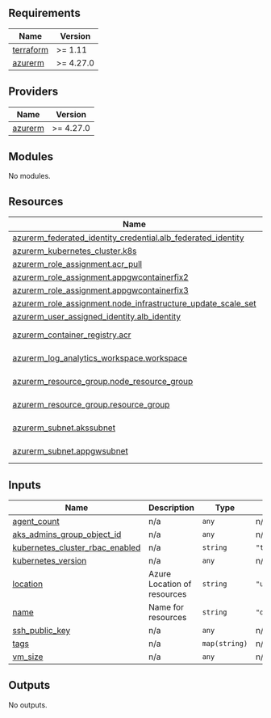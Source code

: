 <!-- BEGIN_TF_DOCS -->
## Requirements

| Name | Version |
|------|---------|
| <a name="requirement_terraform"></a> [terraform](#requirement\_terraform) | >= 1.11 |
| <a name="requirement_azurerm"></a> [azurerm](#requirement\_azurerm) | >= 4.27.0 |

## Providers

| Name | Version |
|------|---------|
| <a name="provider_azurerm"></a> [azurerm](#provider\_azurerm) | >= 4.27.0 |

## Modules

No modules.

## Resources

| Name | Type |
|------|------|
| [azurerm_federated_identity_credential.alb_federated_identity](https://registry.terraform.io/providers/hashicorp/azurerm/latest/docs/resources/federated_identity_credential) | resource |
| [azurerm_kubernetes_cluster.k8s](https://registry.terraform.io/providers/hashicorp/azurerm/latest/docs/resources/kubernetes_cluster) | resource |
| [azurerm_role_assignment.acr_pull](https://registry.terraform.io/providers/hashicorp/azurerm/latest/docs/resources/role_assignment) | resource |
| [azurerm_role_assignment.appgwcontainerfix2](https://registry.terraform.io/providers/hashicorp/azurerm/latest/docs/resources/role_assignment) | resource |
| [azurerm_role_assignment.appgwcontainerfix3](https://registry.terraform.io/providers/hashicorp/azurerm/latest/docs/resources/role_assignment) | resource |
| [azurerm_role_assignment.node_infrastructure_update_scale_set](https://registry.terraform.io/providers/hashicorp/azurerm/latest/docs/resources/role_assignment) | resource |
| [azurerm_user_assigned_identity.alb_identity](https://registry.terraform.io/providers/hashicorp/azurerm/latest/docs/resources/user_assigned_identity) | resource |
| [azurerm_container_registry.acr](https://registry.terraform.io/providers/hashicorp/azurerm/latest/docs/data-sources/container_registry) | data source |
| [azurerm_log_analytics_workspace.workspace](https://registry.terraform.io/providers/hashicorp/azurerm/latest/docs/data-sources/log_analytics_workspace) | data source |
| [azurerm_resource_group.node_resource_group](https://registry.terraform.io/providers/hashicorp/azurerm/latest/docs/data-sources/resource_group) | data source |
| [azurerm_resource_group.resource_group](https://registry.terraform.io/providers/hashicorp/azurerm/latest/docs/data-sources/resource_group) | data source |
| [azurerm_subnet.akssubnet](https://registry.terraform.io/providers/hashicorp/azurerm/latest/docs/data-sources/subnet) | data source |
| [azurerm_subnet.appgwsubnet](https://registry.terraform.io/providers/hashicorp/azurerm/latest/docs/data-sources/subnet) | data source |

## Inputs

| Name | Description | Type | Default | Required |
|------|-------------|------|---------|:--------:|
| <a name="input_agent_count"></a> [agent\_count](#input\_agent\_count) | n/a | `any` | n/a | yes |
| <a name="input_aks_admins_group_object_id"></a> [aks\_admins\_group\_object\_id](#input\_aks\_admins\_group\_object\_id) | n/a | `any` | n/a | yes |
| <a name="input_kubernetes_cluster_rbac_enabled"></a> [kubernetes\_cluster\_rbac\_enabled](#input\_kubernetes\_cluster\_rbac\_enabled) | n/a | `string` | `"true"` | no |
| <a name="input_kubernetes_version"></a> [kubernetes\_version](#input\_kubernetes\_version) | n/a | `any` | n/a | yes |
| <a name="input_location"></a> [location](#input\_location) | Azure Location of resources | `string` | `"uksouth"` | no |
| <a name="input_name"></a> [name](#input\_name) | Name for resources | `string` | `"devopsthehardway"` | no |
| <a name="input_ssh_public_key"></a> [ssh\_public\_key](#input\_ssh\_public\_key) | n/a | `any` | n/a | yes |
| <a name="input_tags"></a> [tags](#input\_tags) | n/a | `map(string)` | n/a | yes |
| <a name="input_vm_size"></a> [vm\_size](#input\_vm\_size) | n/a | `any` | n/a | yes |

## Outputs

No outputs.
<!-- END_TF_DOCS -->